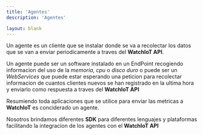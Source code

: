 ```yaml
---
title: 'Agentes'
description: 'Agentes'

layout: blank
---
```


Un agente es un cliente que se instalar donde se va a recolectar los datos que se van a enviar
periodicamente a traves del **WatchIoT API**.

Un agente puede ser un software instalado en un EndPoint recogiendo informacion del uso de la *memoria*, *cpu* o *disco duro*
o puede ser un *WebServices* que puede estar esperando una peticion para recolectar informacion de cuantos clientes nuevos 
se han registrado en la ultima hora y enviarlo como respuesta a traves del **WatchIoT API**

Resumiendo toda aplicaciones que se utilice para enviar las metricas a **WatchIoT** es conciderado un agente.

Nosotros brindamos diferentes **SDK** para diferentes lenguajes y plataformas facilitando la integracion de los agentes
con el **WatchIoT API**